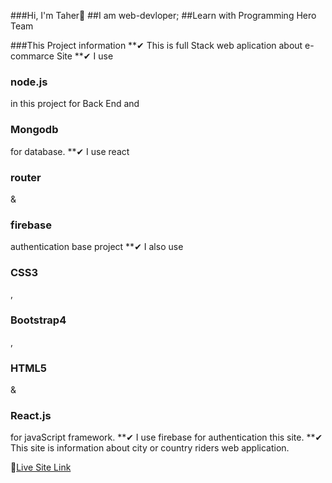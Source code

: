 ###Hi, I'm Taher🙌 ##I am web-devloper; ##Learn with Programming Hero Team

###This Project information
**✔ This is full Stack web aplication about e-commarce Site
**✔ I use <h3>node.js</h3> in this project for Back End and <h3>Mongodb</h3> for database.
**✔ I use react <h3>router</h3> & <h3>firebase</h3> authentication base project 
**✔ I also use <h3>CSS3</h3>, <h3>Bootstrap4</h3>, <h3>HTML5</h3> & <h3>React.js</h3> for javaScript framework. 
**✔ I use firebase for authentication this site. 
**✔ This site is information about city or country riders web application.

🎁[Live Site Link](https://hatbazar-2012c.web.app/)

